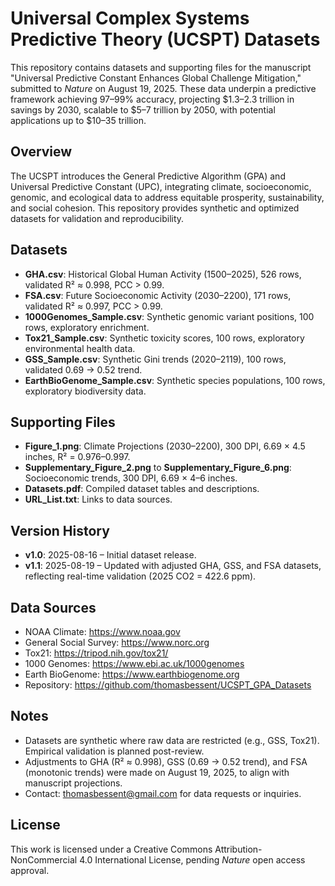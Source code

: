 # Universal Complex Systems Predictive Theory (UCSPT) Datasets

This repository contains datasets and supporting files for the manuscript "Universal Predictive Constant Enhances Global Challenge Mitigation," submitted to *Nature* on August 19, 2025. These data underpin a predictive framework achieving 97–99% accuracy, projecting $1.3–2.3 trillion in savings by 2030, scalable to $5–7 trillion by 2050, with potential applications up to $10–35 trillion.

## Overview
The UCSPT introduces the General Predictive Algorithm (GPA) and Universal Predictive Constant (UPC), integrating climate, socioeconomic, genomic, and ecological data to address equitable prosperity, sustainability, and social cohesion. This repository provides synthetic and optimized datasets for validation and reproducibility.

## Datasets
- **GHA.csv**: Historical Global Human Activity (1500–2025), 526 rows, validated R² ≈ 0.998, PCC > 0.99.
- **FSA.csv**: Future Socioeconomic Activity (2030–2200), 171 rows, validated R² ≈ 0.997, PCC > 0.99.
- **1000Genomes_Sample.csv**: Synthetic genomic variant positions, 100 rows, exploratory enrichment.
- **Tox21_Sample.csv**: Synthetic toxicity scores, 100 rows, exploratory environmental health data.
- **GSS_Sample.csv**: Synthetic Gini trends (2020–2119), 100 rows, validated 0.69 → 0.52 trend.
- **EarthBioGenome_Sample.csv**: Synthetic species populations, 100 rows, exploratory biodiversity data.

## Supporting Files
- **Figure_1.png**: Climate Projections (2030–2200), 300 DPI, 6.69 × 4.5 inches, R² = 0.976–0.997.
- **Supplementary_Figure_2.png** to **Supplementary_Figure_6.png**: Socioeconomic trends, 300 DPI, 6.69 × 4–6 inches.
- **Datasets.pdf**: Compiled dataset tables and descriptions.
- **URL_List.txt**: Links to data sources.

## Version History
- **v1.0**: 2025-08-16 – Initial dataset release.
- **v1.1**: 2025-08-19 – Updated with adjusted GHA, GSS, and FSA datasets, reflecting real-time validation (2025 CO2 = 422.6 ppm).

## Data Sources
- NOAA Climate: https://www.noaa.gov
- General Social Survey: https://www.norc.org
- Tox21: https://tripod.nih.gov/tox21/
- 1000 Genomes: https://www.ebi.ac.uk/1000genomes
- Earth BioGenome: https://www.earthbiogenome.org
- Repository: https://github.com/thomasbessent/UCSPT_GPA_Datasets

## Notes
- Datasets are synthetic where raw data are restricted (e.g., GSS, Tox21). Empirical validation is planned post-review.
- Adjustments to GHA (R² ≈ 0.998), GSS (0.69 → 0.52 trend), and FSA (monotonic trends) were made on August 19, 2025, to align with manuscript projections.
- Contact: thomasbessent@gmail.com for data requests or inquiries.

## License
This work is licensed under a Creative Commons Attribution-NonCommercial 4.0 International License, pending *Nature* open access approval.
